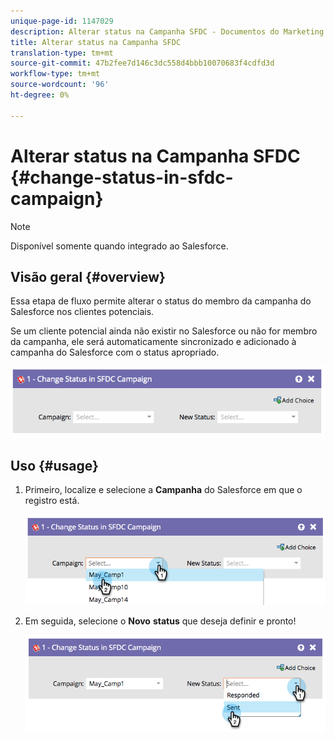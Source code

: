 ```yaml
---
unique-page-id: 1147029
description: Alterar status na Campanha SFDC - Documentos do Marketing - Documentação do produto
title: Alterar status na Campanha SFDC
translation-type: tm+mt
source-git-commit: 47b2fee7d146c3dc558d4bbb10070683f4cdfd3d
workflow-type: tm+mt
source-wordcount: '96'
ht-degree: 0%

---
```



# Alterar status na Campanha SFDC {#change-status-in-sfdc-campaign}

>[!NOTE]
>
>Disponível somente quando integrado ao Salesforce.

## Visão geral {#overview}

Essa etapa de fluxo permite alterar o status do membro da campanha do Salesforce nos clientes potenciais.

Se um cliente potencial ainda não existir no Salesforce ou não for membro da campanha, ele será automaticamente sincronizado e adicionado à campanha do Salesforce com o status apropriado.

![](assets/image2014-9-22-15-3a13-3a54.png)

## Uso {#usage}

1. Primeiro, localize e selecione a **Campanha** do Salesforce em que o registro está.

   ![](assets/image2014-9-22-15-3a13-3a58.png)

1. Em seguida, selecione o **Novo** **status** que deseja definir e pronto!

   ![](assets/image2014-9-22-15-3a14-3a0.png)

